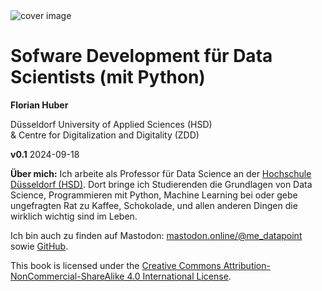 <img src="../images/cover_german.png" alt="cover image"/>

# Sofware Development für Data Scientists (mit Python)

**Florian Huber**

Düsseldorf University of Applied Sciences (HSD)  
& Centre for Digitalization and Digitality (ZDD)

**v0.1** 2024-09-18

**Über mich:**
Ich arbeite als Professor für Data Science an der [Hochschule Düsseldorf (HSD)](https://www.hs-duesseldorf.de/). Dort bringe ich Studierenden die Grundlagen von Data Science,  Programmieren mit Python, Machine Learning bei oder gebe ungefragten Rat zu Kaffee, Schokolade, und allen anderen Dingen die wirklich wichtig sind im Leben.

Ich bin auch zu finden auf Mastodon: [mastodon.online/@me_datapoint](https://mastodon.online/@me_datapoint) sowie [GitHub](https://github.com/florian-huber).

This book is licensed under the [Creative Commons Attribution-NonCommercial-ShareAlike 4.0 International License](http://creativecommons.org/licenses/by-nc-sa/4.0/).